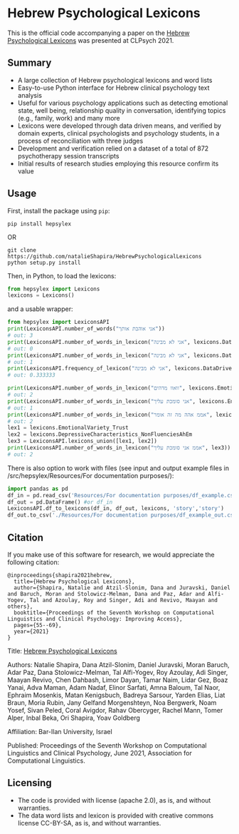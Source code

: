 # Hebrew Psychological Lexicons

This is the official code accompanying a paper on the [Hebrew Psychological Lexicons](https://www.aclweb.org/anthology/2021.clpsych-1.6.pdf) was presented at CLPsych 2021.
## Summary

* A large collection of Hebrew psychological lexicons and word lists
* Easy-to-use Python interface for Hebrew clinical psychology
text analysis
* Useful for various psychology applications such as detecting emotional state,
well being, relationship quality in conversation, identifying topics (e.g., family, work)
and many more
* Lexicons were developed through data driven means, and verified by domain experts, clinical psychologists and psychology students, in a process of reconciliation
with three judges
* Development and verification relied on a dataset of a total of 872 psychotherapy session transcripts
* Initial results of research studies employing this resource confirm its value

## Usage

First, install the package using `pip`:
```shell script
pip install hepsylex
```

OR

```shell script
git clone https://github.com/natalieShapira/HebrewPsychologicalLexicons
python setup.py install
```

Then, in Python, to load the lexicons:
```python
from hepsylex import Lexicons
lexicons = Lexicons()
```
and a usable wrapper:
```python
from hepsylex import LexiconsAPI
print(LexiconsAPI.number_of_words("אני אוהבת אותך"))
# out: 3
print(LexiconsAPI.number_of_words_in_lexicon("אני לא מבינה", lexicons.DataDrivenSupervised_WellBeing_NonClinical))
# out: 0
print(LexiconsAPI.number_of_words_in_lexicon("אני לא מבינה", lexicons.DataDrivenSupervised_WellBeing_Clinical))
# out: 1
print(LexiconsAPI.frequency_of_lexicon("אני לא מבינה", lexicons.DataDrivenSupervised_WellBeing_Clinical))
# out: 0.333333

print(LexiconsAPI.number_of_words_in_lexicon("וואוו מדהים", lexicons.EmotionalVariety_Enthusiastic))
# out: 2
print(LexiconsAPI.number_of_words_in_lexicon("אני סומכת עליך", lexicons.EmotionalVariety_Trust))
# out: 1
print(LexiconsAPI.number_of_words_in_lexicon("אממ אהה מה זה אומר", lexicons.DepressiveCharacteristics_NonFluenciesAhEm))
# out: 2
lex1 = lexicons.EmotionalVariety_Trust
lex2 = lexicons.DepressiveCharacteristics_NonFluenciesAhEm
lex3 = LexiconsAPI.lexicons_union([lex1, lex2])
print(LexiconsAPI.number_of_words_in_lexicon("אממ אני סומכת עליך", lex3))
# out: 2
```
There is also option to work with files (see input and output example files in /src/hepsylex/Resources/For documentation purposes/):
```python
import pandas as pd
df_in = pd.read_csv('Resources/For documentation purposes/df_example.csv')
df_out = pd.DataFrame() #or df_in
LexiconsAPI.df_to_lexicons(df_in, df_out, lexicons, 'story','story')
df_out.to_csv('./Resources/For documentation purposes/df_example_out.csv', index=False)
```

## Citation

If you make use of this software for research, we would appreciate the following citation:

```console
@inproceedings{shapira2021hebrew,
  title={Hebrew Psychological Lexicons},
  author={Shapira, Natalie and Atzil-Slonim, Dana and Juravski, Daniel and Baruch, Moran and Stolowicz-Melman, Dana and Paz, Adar and Alfi-Yogev, Tal and Azoulay, Roy and Singer, Adi and Revivo, Maayan and others},
  booktitle={Proceedings of the Seventh Workshop on Computational Linguistics and Clinical Psychology: Improving Access},
  pages={55--69},
  year={2021}
}
```
Title: [Hebrew Psychological Lexicons](https://www.aclweb.org/anthology/2021.clpsych-1.6.pdf)


Authors:  Natalie Shapira, Dana Atzil-Slonim, Daniel Juravski, Moran Baruch, Adar Paz,
Dana Stolowicz-Melman, Tal Alfi-Yogev, Roy Azoulay, Adi Singer, Maayan Revivo,
Chen Dahbash, Limor Dayan, Tamar Naim, Lidar Gez, Boaz Yanai, Adva Maman,
Adam Nadaf, Elinor Sarfati, Amna Baloum, Tal Naor, Ephraim Mosenkis,
Matan Kenigsbuch, Badreya Sarsour, Yarden Elias, Liat Braun, Moria Rubin,
Jany Gelfand Morgenshteyn, Noa Bergwerk, Noam Yosef, Sivan Peled, Coral Avigdor,
Rahav Obercyger, Rachel Mann, Tomer Alper, Inbal Beka, Ori Shapira, Yoav Goldberg

Affiliation: Bar-Ilan University, Israel

Published: Proceedings of the Seventh Workshop on Computational Linguistics and Clinical Psychology, June 2021, Association for Computational Linguistics.

## Licensing

- The code is provided with license (apache 2.0), as is, and without warranties. 
- The data word lists and lexicon is provided with creative commons license CC-BY-SA, as is, and without warranties.
